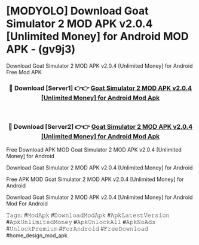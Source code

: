 # [MODYOLO] Download Goat Simulator 2 MOD APK v2.0.4 [Unlimited Money] for Android MOD APK - (gv9j3)
Download Goat Simulator 2 MOD APK v2.0.4 [Unlimited Money] for Android Free Mod APK

<div align="center">
<h3>🔴 Download [Server1] 👉👉 <a href="https://apk-comot.site?title=Goat_Simulator_2_MOD_APK_v2.0.4_[Unlimited_Money]_for_Android">Goat Simulator 2 MOD APK v2.0.4 [Unlimited Money] for Android Mod Apk</a></h3><br>

<h3>🔴 Download [Server2] 👉👉 <a href="https://apk-comot.site?title=Goat_Simulator_2_MOD_APK_v2.0.4_[Unlimited_Money]_for_Android">Goat Simulator 2 MOD APK v2.0.4 [Unlimited Money] for Android Mod Apk</a></h3>
</div>


Free Download APK MOD Goat Simulator 2 MOD APK v2.0.4 [Unlimited Money] for Android

Download Goat Simulator 2 MOD APK v2.0.4 [Unlimited Money] for Android 

Free APK MOD Goat Simulator 2 MOD APK v2.0.4 [Unlimited Money] for Android 

Download Goat Simulator 2 MOD APK v2.0.4 [Unlimited Money] for Android Mod For Android

𝚃𝚊𝚐𝚜: #𝙼𝚘𝚍𝙰𝚙𝚔 #𝙳𝚘𝚠𝚗𝚕𝚘𝚊𝚍𝙼𝚘𝚍𝙰𝚙𝚔 #𝙰𝚙𝚔𝙻𝚊𝚝𝚎𝚜𝚝𝚅𝚎𝚛𝚜𝚒𝚘𝚗 #𝙰𝚙𝚔𝚄𝚗𝚕𝚒𝚖𝚒𝚝𝚎𝚍𝙼𝚘𝚗𝚎𝚢 #𝙰𝚙𝚔𝚄𝚗𝚕𝚘𝚌𝚔𝙰𝚕𝚕 #𝙰𝚙𝚔𝙽𝚘𝙰𝚍𝚜 #𝚄𝚗𝚕𝚘𝚌𝚔𝙿𝚛𝚎𝚖𝚒𝚞𝚖 #𝙵𝚘𝚛𝙰𝚗𝚍𝚛𝚘𝚒𝚍 #𝙵𝚛𝚎𝚎𝙳𝚘𝚠𝚗𝚕𝚘𝚊𝚍 #home_design_mod_apk